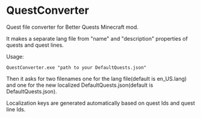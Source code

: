# QuestConverter
Quest file converter for Better Quests Minecraft mod.

It makes a separate lang file from "name" and "description" properties of quests and quest lines.

Usage: 

```QuestConverter.exe "path to your DefaultQuests.json"```

Then it asks for two filenames one for the lang file(default is en_US.lang) and one for the new localized DefaultQuests.json(default is DefaultQuests.json).
  
Localization keys are generated automatically based on quest Ids and quest line Ids.
